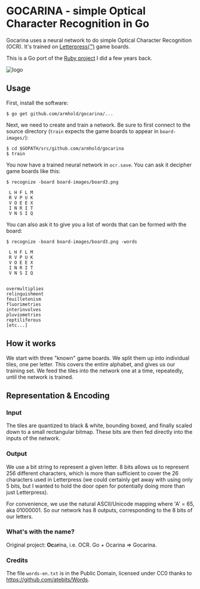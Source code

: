 # GOCARINA - simple Optical Character Recognition in Go

Gocarina uses a neural network to do simple Optical Character Recognition (OCR).
It's trained on [Letterpress(™)](http://www.atebits.com/letterpress) game boards.

This is a Go port of the [Ruby project](https://github.com/armhold/ocarina) I did a few years back.

![logo](https://github.com/armhold/gocarina/blob/master/gocarina-logo.png "gocarina Logo")


## Usage

First, install the software:

`$ go get github.com/armhold/gocarina/...`

Next, we need to create and train a network. Be sure to first connect to the source directory
(`train` expects the game boards to appear in `board-images/`):

```
$ cd $GOPATH/src/github.com/armhold/gocarina
$ train
```

You now have a trained neural network in `ocr.save`. You can ask it decipher game boards like this:

`$ recognize -board board-images/board3.png`
```
 L H F L M
 R V P U K
 V O E E X
 I N R I T
 V N S I Q
```

You can also ask it to give you a list of words that can be formed with the board:

`$ recognize -board board-images/board3.png -words`
```
 L H F L M
 R V P U K
 V O E E X
 I N R I T
 V N S I Q


overmultiplies
relinquishment
feuilletonism
fluorimetries
interinvolves
pluviometries
reptiliferous
[etc...]
```



## How it works

We start with three "known" game boards. We split them up into individual tiles, one per letter.
This covers the entire alphabet, and gives us our training set. We feed the tiles into the network one at a time,
repeatedly, until the network is trained.


## Representation & Encoding

### Input

The tiles are quantized to black & white, bounding boxed, and finally scaled down to a small rectangular bitmap.
These bits are then fed directly into the inputs of the network.


### Output

We use a bit string to represent a given letter. 8 bits allows us to represent 256 different characters, which is
more than sufficient to cover the 26 characters used in Letterpress (we could certainly get away with using only
5 bits, but I wanted to hold the door open for potentially doing more than just Letterpress).

For convenience, we use the natural ASCII/Unicode mapping where 'A' = 65, aka 01000001. So our network has 8
outputs, corresponding to the 8 bits of our letters.


### What's with the name?

Original project: **Oc**a**r**ina, i.e. OCR. Go + Ocarina => Gocarina.


###  Credits

The file `words-en.txt` is in the Public Domain, licensed under CC0 thanks to https://github.com/atebits/Words.

